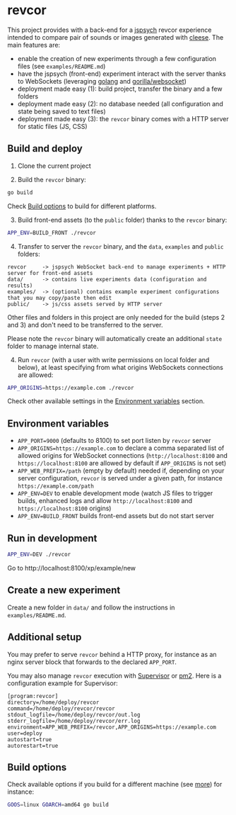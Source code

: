 # revcor

This project provides with a back-end for a [jspsych](https://www.jspsych.org/) revcor experience intended to compare pair of sounds or images generated with [cleese](https://github.com/neuro-team-femto/cleese). The main features are:

* enable the creation of new experiments through a few configuration files (see `examples/README.md`)
* have the jspsych (front-end) experiment interact with the server thanks to WebSockets (leveraging [golang](https://golang.org/) and [gorilla/websocket](https://github.com/gorilla/websocket))
* deployment made easy (1): build project, transfer the binary and a few folders
* deployment made easy (2): no database needed (all configuration and state being saved to text files)
* deployment made easy (3): the `revcor` binary comes with a HTTP server for static files (JS, CSS)

## Build and deploy

1. Clone the current project

2. Build the `revcor` binary:

```sh
go build
```

Check [Build options](#build-options) to build for different platforms.

3. Build front-end assets (to the `public` folder) thanks to the `revcor` binary:

```sh
APP_ENV=BUILD_FRONT ./revcor
```

4. Transfer to server the `revcor` binary, and the `data`, `examples` and `public` folders:

```
revcor     -> jspsych WebSocket back-end to manage experiments + HTTP server for front-end assets 
data/      -> contains live experiments data (configuration and results)
examples/  -> (optional) contains example experiment configurations that you may copy/paste then edit
public/    -> js/css assets served by HTTP server
```

Other files and folders in this project are only needed for the build (steps 2 and 3) and don't need to be transferred to the server.

Please note the `revcor` binary will automatically create an additional `state` folder to manage internal state.

4. Run `revcor` (with a user with write permissions on local folder and below), at least specifying from what origins WebSockets connections are allowed:

```sh
APP_ORIGINS=https://example.com ./revcor
```

Check other available settings in the [Environment variables](#environment-variables) section.

## Environment variables

* `APP_PORT=9000` (defaults to 8100) to set port listen by `revcor` server
* `APP_ORIGINS=https://example.com` to declare a comma separated list of allowed origins for WebSocket connections (`http://localhost:8100` and `https://localhost:8100` are allowed by default if `APP_ORIGINS` is not set)
* `APP_WEB_PREFIX=/path` (empty by default) needed if, depending on your server configuration, `revcor` is served under a given path, for instance `https://example.com/path`
* `APP_ENV=DEV` to enable development mode (watch JS files to trigger builds, enhanced logs and allow `http://localhost:8100` and `https://localhost:8100` origins)
* `APP_ENV=BUILD_FRONT` builds front-end assets but do not start server

## Run in development

```sh
APP_ENV=DEV ./revcor
```

Go to http://localhost:8100/xp/example/new

## Create a new experiment

Create a new folder in `data/` and follow the instructions in `examples/README.md`.

## Additional setup

You may prefer to serve `revcor` behind a HTTP proxy, for instance as an nginx server block that forwards to the declared `APP_PORT`.

You may also manage `revcor` execution with [Supervisor](http://supervisord.org/) or [pm2](https://pm2.keymetrics.io/docs/usage/quick-start/). Here is a configuration example for Supervisor:

```
[program:revcor]
directory=/home/deploy/revcor
command=/home/deploy/revcor/revcor
stdout_logfile=/home/deploy/revcor/out.log
stderr_logfile=/home/deploy/revcor/err.log
environment=APP_WEB_PREFIX=/revcor,APP_ORIGINS=https://example.com
user=deploy
autostart=true
autorestart=true
```

## Build options

Check available options if you build for a different machine (see [more](https://golang.org/doc/install/source#environment)) for instance:

```sh
GOOS=linux GOARCH=amd64 go build
```